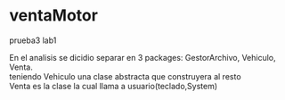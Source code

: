 # ventaMotor
prueba3 lab1

En el analisis se dicidio separar en 3 packages: GestorArchivo, Vehiculo, Venta.  
teniendo Vehiculo una clase abstracta que construyera al resto  
Venta es la clase la cual llama a usuario(teclado,System)  
